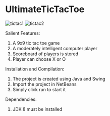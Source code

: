 # UltimateTicTacToe

![tictac1](https://user-images.githubusercontent.com/60880656/121246053-2aa71f80-c8ba-11eb-9a63-712346336600.JPG)
![tictac2](https://user-images.githubusercontent.com/60880656/121246058-2bd84c80-c8ba-11eb-86cd-0fef64faeb15.JPG)

Salient Features:

1. A 9x9 tic tac toe game
2. A moderately intelligent computer player
3. Scoreboard of players is stored
4. Player can choose X or O

Installation and Compilation:

1. The project is created using Java and Swing
2. Import the project in NetBeans
3. Simply click run to start it

Dependencies:

1. JDK 8 must be installed
